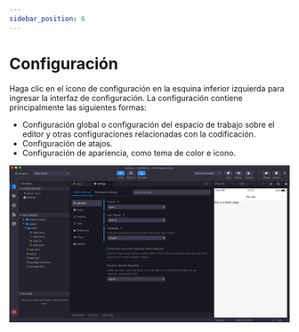 ```yaml
---
sidebar_position: 6
---
```


# Configuración

Haga clic en el icono de configuración en la esquina inferior izquierda para ingresar la interfaz de configuración. La configuración contiene principalmente las siguientes formas:

<ul>
    <li>
        Configuración global o configuración del espacio de trabajo sobre el editor y otras configuraciones relacionadas con la codificación.
    </li>
    <li>
        Configuración de atajos.
    </li>
    <li>
        Configuración de apariencia, como tema de color e icono.
    </li>
</ul>

![Ajustes](./img/settings.jpg)

